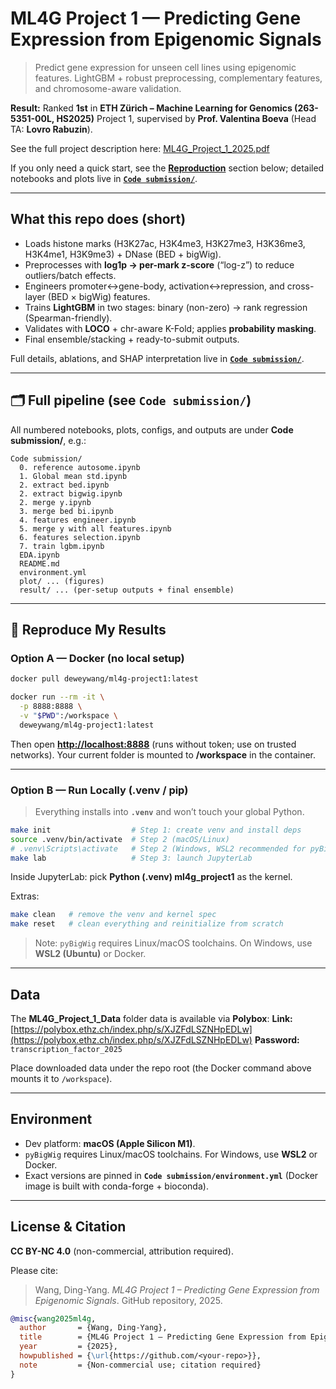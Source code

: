 # ML4G Project 1 — Predicting Gene Expression from Epigenomic Signals

> Predict gene expression for unseen cell lines using epigenomic features.
> LightGBM + robust preprocessing, complementary features, and chromosome-aware validation.

**Result:** Ranked **1st** in **ETH Zürich – Machine Learning for Genomics (263-5351-00L, HS2025)** Project 1, supervised by **Prof. Valentina Boeva** (Head TA: **Lovro Rabuzin**).

See the full project description here: [ML4G_Project_1_2025.pdf](./ML4G_Project_1_2025.pdf)

If you only need a quick start, see the **[Reproduction](#-Reproduce-My-Results)** section below; detailed notebooks and plots live in **[`Code submission/`](./Code%20submission/)**.


---

## What this repo does (short)

* Loads histone marks (H3K27ac, H3K4me3, H3K27me3, H3K36me3, H3K4me1, H3K9me3) + DNase (BED + bigWig).
* Preprocesses with **log1p → per-mark z-score** (“log-z”) to reduce outliers/batch effects.
* Engineers promoter↔gene-body, activation↔repression, and cross-layer (BED × bigWig) features.
* Trains **LightGBM** in two stages: binary (non-zero) → rank regression (Spearman-friendly).
* Validates with **LOCO** + chr-aware K-Fold; applies **probability masking**.
* Final ensemble/stacking + ready-to-submit outputs.

Full details, ablations, and SHAP interpretation live in **[`Code submission/`](./Code%20submission/)**.

---

## 🗂 Full pipeline (see `Code submission/`)

All numbered notebooks, plots, configs, and outputs are under **Code submission/**, e.g.:

```
Code submission/
  0. reference autosome.ipynb
  1. Global mean std.ipynb
  2. extract bed.ipynb
  2. extract bigwig.ipynb
  2. merge y.ipynb
  3. merge bed bi.ipynb
  4. features engineer.ipynb
  5. merge y with all features.ipynb
  6. features selection.ipynb
  7. train lgbm.ipynb
  EDA.ipynb
  README.md
  environment.yml
  plot/ ... (figures)
  result/ ... (per-setup outputs + final ensemble)
```

---

## 🚀 Reproduce My Results

### Option A — Docker (no local setup)

```bash
docker pull deweywang/ml4g-project1:latest

docker run --rm -it \
  -p 8888:8888 \
  -v "$PWD":/workspace \
  deweywang/ml4g-project1:latest
```

Then open **[http://localhost:8888](http://localhost:8888)** (runs without token; use on trusted networks).
Your current folder is mounted to **/workspace** in the container.

---

### Option B — Run Locally (.venv / pip)

> Everything installs into **`.venv`** and won’t touch your global Python.

```bash
make init                  # Step 1: create venv and install deps
source .venv/bin/activate  # Step 2 (macOS/Linux)
# .venv\Scripts\activate   # Step 2 (Windows, WSL2 recommended for pyBigWig)
make lab                   # Step 3: launch JupyterLab
```

Inside JupyterLab: pick **Python (.venv) ml4g_project1** as the kernel.

Extras:

```bash
make clean   # remove the venv and kernel spec
make reset   # clean everything and reinitialize from scratch
```

> Note: `pyBigWig` requires Linux/macOS toolchains. On Windows, use **WSL2 (Ubuntu)** or Docker.

---

## Data

The **ML4G_Project_1_Data** folder data is available via **Polybox**:
**Link:** [https://polybox.ethz.ch/index.php/s/XJZFdLSZNHpEDLw](https://polybox.ethz.ch/index.php/s/XJZFdLSZNHpEDLw)
**Password:** `transcription_factor_2025`

Place downloaded data under the repo root (the Docker command above mounts it to `/workspace`).

---

## Environment

* Dev platform: **macOS (Apple Silicon M1)**.
* `pyBigWig` requires Linux/macOS toolchains. For Windows, use **WSL2** or Docker.
* Exact versions are pinned in **`Code submission/environment.yml`** (Docker image is built with conda-forge + bioconda).

---

## License & Citation

**CC BY-NC 4.0** (non-commercial, attribution required).

Please cite:

> Wang, Ding-Yang. *ML4G Project 1 – Predicting Gene Expression from Epigenomic Signals*. GitHub repository, 2025.

```bibtex
@misc{wang2025ml4g,
  author       = {Wang, Ding-Yang},
  title        = {ML4G Project 1 – Predicting Gene Expression from Epigenomic Signals},
  year         = {2025},
  howpublished = {\url{https://github.com/<your-repo>}},
  note         = {Non-commercial use; citation required}
}
```
